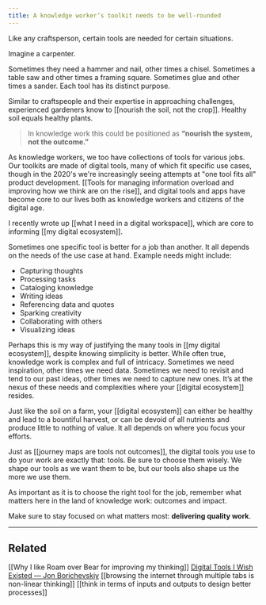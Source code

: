 ```yaml
---
title: A knowledge worker’s toolkit needs to be well-rounded
---
```

Like any craftsperson, certain tools are needed for certain situations.

Imagine a carpenter.

Sometimes they need a hammer and nail, other times a chisel. Sometimes a table saw and other times a framing square. Sometimes glue and other times a sander. Each tool has its distinct purpose.

Similar to craftspeople and their expertise in approaching challenges, experienced gardeners know to [[nourish the soil, not the crop]]. Healthy soil equals healthy plants.

> In knowledge work this could be positioned as **“nourish the system, not the outcome.”**

As knowledge workers, we too have collections of tools for various jobs. Our toolkits are made of digital tools, many of which fit specific use cases, though in the 2020's we're increasingly seeing attempts at "one tool fits all" product development. [[Tools for managing information overload and improving how we think are on the rise]], and digital tools and apps have become core to our lives both as knowledge workers and citizens of the digital age.

I recently wrote up [[what I need in a digital workspace]], which are core to informing [[my digital ecosystem]].

Sometimes one specific tool is better for a job than another. It all depends on the needs of the use case at hand. Example needs might include:
- Capturing thoughts
- Processing tasks
- Cataloging knowledge
- Writing ideas
- Referencing data and quotes
- Sparking creativity
- Collaborating with others
- Visualizing ideas

Perhaps this is my way of justifying the many tools in [[my digital ecosystem]], despite knowing simplicity is better. While often true, knowledge work is complex and full of intricacy. Sometimes we need inspiration, other times we need data. Sometimes we need to revisit and tend to our past ideas, other times we need to capture new ones. It’s at the nexus of these needs and complexities where your [[digital ecosystem]] resides.

Just like the soil on a farm, your [[digital ecosystem]] can either be healthy and lead to a bountiful harvest, or can be devoid of all nutrients and produce little to nothing of value. It all depends on where you focus your efforts.

Just as [[journey maps are tools not outcomes]], the digital tools you use to do your work are exactly that: tools. Be sure to choose them wisely. We shape our tools as we want them to be, but our tools also shape us the more we use them.

As important as it is to choose the right tool for the job, remember what matters here in the land of knowledge work: outcomes and impact.

Make sure to stay focused on what matters most: **delivering quality work**.

- - - -
## Related
[[Why I like Roam over Bear for improving my thinking]]
[Digital Tools I Wish Existed — Jon Borichevskiy](https://jon.bo/posts/digital-tools/)
[[browsing the internet through multiple tabs is non-linear thinking]]
[[think in terms of inputs and outputs to design better processes]]